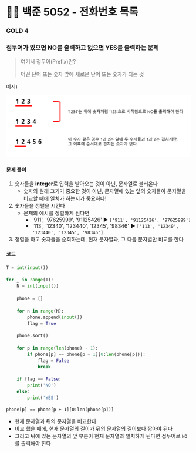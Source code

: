# 🧑‍💻 백준 5052 - 전화번호 목록

### GOLD 4



### 접두어가 있으면 NO를 출력하고 없으면 YES를 출력하는 문제

>  여기서 접두어(Prefix)란?
>
> 어떤 단어 또는 숫자 앞에 새로운 단어 또는 숫자가 되는 것



예시)

![image-20221229193359152](백준_5052.assets/image-20221229193359152.png)

#### 문제 풀이

1. 숫자들을 **integer**로 입력을 받아오는 것이 아닌, 문자열로 불러온다
   - 숫자의 원래 크기가 중요한 것이 아닌, 문자열에 있는 앞의 숫자들이 문자열을 비교할 때에 일치가 하는지가 중요하다!
2. 숫자들을 정렬을 시킨다
   - 문제의 예시를 정렬하게 된다면
     - '911', '97625999', '91125426' 	 ▶️	 `['911', '91125426', '97625999']`
     - '113', '12340', '123440', '12345', '98346'      ▶️      `['113', '12340', '123440', '12345', '98346']`
3. 정렬을 하고 숫자들을 순회하는데, 현재 문자열과, 그 다음 문자열만 비교를 한다



#### 코드

```python
T = int(input())

for _ in range(T):
    N = int(input())

    phone = []

    for n in range(N):
        phone.append(input())
        flag = True

    phone.sort()

    for p in range(len(phone) - 1):
        if phone[p] == phone[p + 1][0:len(phone[p])]:
            flag = False
            break

    if flag == False:
        print('NO')
    else:
        print('YES')
```

`phone[p] == phone[p + 1][0:len(phone[p])]` 

- 현재 문자열과 뒤의 문자열을 비교한다
- 비교 했을 때에, 현재 문자열의 길이가 뒤의 문자열의 길이보다 짧아야 된다
- 그리고 뒤에 있는 문자열의 앞 부분이 현재 문자열과 일치하게 된다면 접두어로 `NO`를 출력해야 한다